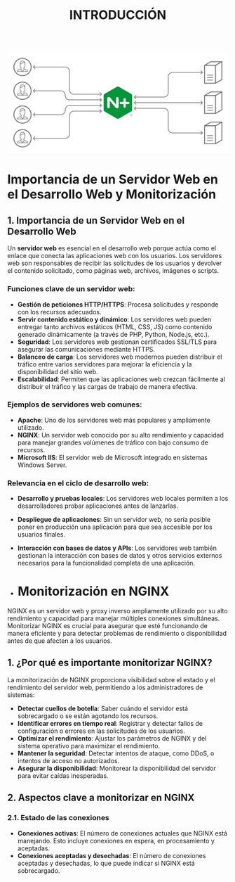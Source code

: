 <h1 align="center"> INTRODUCCIÓN </h1>
<br>
<br>

![nginx1](./img/nginx1.png)

# Importancia de un Servidor Web en el Desarrollo Web y Monitorización

## 1. Importancia de un Servidor Web en el Desarrollo Web

Un **servidor web** es esencial en el desarrollo web porque actúa como el enlace que conecta las aplicaciones web con los usuarios. Los servidores web son responsables de recibir las solicitudes de los usuarios y devolver el contenido solicitado, como páginas web, archivos, imágenes o scripts.

### Funciones clave de un servidor web:

- **Gestión de peticiones HTTP/HTTPS**: Procesa solicitudes y responde con los recursos adecuados.
- **Servir contenido estático y dinámico**: Los servidores web pueden entregar tanto archivos estáticos (HTML, CSS, JS) como contenido generado dinámicamente (a través de PHP, Python, Node.js, etc.).
- **Seguridad**: Los servidores web gestionan certificados SSL/TLS para asegurar las comunicaciones mediante HTTPS.
- **Balanceo de carga**: Los servidores web modernos pueden distribuir el tráfico entre varios servidores para mejorar la eficiencia y la disponibilidad del sitio web.
- **Escalabilidad**: Permiten que las aplicaciones web crezcan fácilmente al distribuir el tráfico y las cargas de trabajo de manera efectiva.

### Ejemplos de servidores web comunes:

- **Apache**: Uno de los servidores web más populares y ampliamente utilizado.
- **NGINX**: Un servidor web conocido por su alto rendimiento y capacidad para manejar grandes volúmenes de tráfico con bajo consumo de recursos.
- **Microsoft IIS**: El servidor web de Microsoft integrado en sistemas Windows Server.

### Relevancia en el ciclo de desarrollo web:

- **Desarrollo y pruebas locales**: Los servidores web locales permiten a los desarrolladores probar aplicaciones antes de lanzarlas.
- **Despliegue de aplicaciones**: Sin un servidor web, no sería posible poner en producción una aplicación para que sea accesible por los usuarios finales.
- **Interacción con bases de datos y APIs**: Los servidores web también gestionan la interacción con bases de datos y otros servicios externos necesarios para la funcionalidad completa de una aplicación.

- # Monitorización en NGINX

NGINX es un servidor web y proxy inverso ampliamente utilizado por su alto rendimiento y capacidad para manejar múltiples conexiones simultáneas. Monitorizar NGINX es crucial para asegurar que esté funcionando de manera eficiente y para detectar problemas de rendimiento o disponibilidad antes de que afecten a los usuarios.

## 1. ¿Por qué es importante monitorizar NGINX?

La monitorización de NGINX proporciona visibilidad sobre el estado y el rendimiento del servidor web, permitiendo a los administradores de sistemas:

- **Detectar cuellos de botella**: Saber cuándo el servidor está sobrecargado o se están agotando los recursos.
- **Identificar errores en tiempo real**: Registrar y detectar fallos de configuración o errores en las solicitudes de los usuarios.
- **Optimizar el rendimiento**: Ajustar los parámetros de NGINX y del sistema operativo para maximizar el rendimiento.
- **Mantener la seguridad**: Detectar intentos de ataque, como DDoS, o intentos de acceso no autorizados.
- **Asegurar la disponibilidad**: Monitorear la disponibilidad del servidor para evitar caídas inesperadas.

## 2. Aspectos clave a monitorizar en NGINX

### 2.1. **Estado de las conexiones**

- **Conexiones activas**: El número de conexiones actuales que NGINX está manejando. Esto incluye conexiones en espera, en procesamiento y aceptadas.
- **Conexiones aceptadas y desechadas**: El número de conexiones aceptadas y desechadas, lo que puede indicar si NGINX está sobrecargado.

